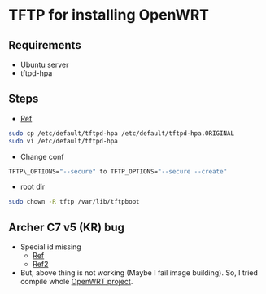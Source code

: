 # TFTP for installing OpenWRT

## Requirements
- Ubuntu server
- tftpd-hpa

## Steps
- [Ref](https://help.ubuntu.com/community/TFTP)
```bash
sudo cp /etc/default/tftpd-hpa /etc/default/tftpd-hpa.ORIGINAL
sudo vi /etc/default/tftpd-hpa
```

- Change conf
```bash
TFTP\_OPTIONS="--secure" to TFTP_OPTIONS="--secure --create"
```

- root dir
```bash
sudo chown -R tftp /var/lib/tftpboot
```

## Archer C7 v5 (KR) bug
  - Special id missing
    - [Ref](https://forum.openwrt.org/t/support-for-tp-link-archer-c7-v5-ru/28402)
    - [Ref2](https://forum.openwrt.org/t/tp-link-archer-c7-v5-factory-bin-wont-load/22657)
  - But, above thing is not working (Maybe I fail image building). So, I tried compile whole [OpenWRT project](https://github.com/openwrt/openwrt).

